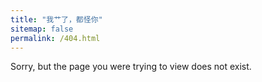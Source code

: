 ```yaml
---
title: "我艹了，都怪你"
sitemap: false
permalink: /404.html
---
```


Sorry, but the page you were trying to view does not exist.
